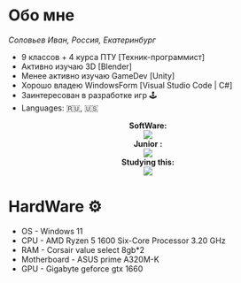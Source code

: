 <!-- About Me -->

# Обо мне

<i>Соловьев Иван, Россия, Екатеринбург</i>

- 9 классов + 4 курса ПТУ [Техник-программист]
- Активно изучаю 3D [Blender]
- Менее активно изучаю GameDev [Unity]
- Хорошо владею WindowsForm [Visual Studio Code | C#]
- Заинтересован в разработке игр 🕹
- Languages: 🇷🇺, 🇺🇸

<!-- Skills -->

<p align="center">
    <b>SoftWare:</b><br>
        <img src="https://skillicons.dev/icons?i=blender,visualstudio,vscode,ps,unity" />
    <br>
    <b>Junior :</b><br>
        <img src="https://skillicons.dev/icons?i=cs,godot" />
    <br>
    <b>Studying this:</b><br>
        <img src="https://skillicons.dev/icons?i=py,unreal" />
    <br>
</p>

<!-- HardWare -->

# HardWare ⚙️

- OS - Windows 11
- CPU - AMD Ryzen 5 1600 Six-Core Processor 3.20 GHz
- RAM - Corsair value select 8gb*2
- Motherboard - ASUS prime A320M-K
- GPU - Gigabyte geforce gtx 1660